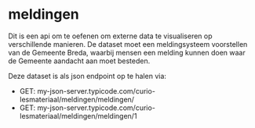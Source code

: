 # meldingen

Dit is een api om te oefenen om externe data te visualiseren op verschillende manieren.
De dataset moet een meldingsysteem voorstellen van de Gemeente Breda, waarbij mensen een melding kunnen doen waar de Gemeente aandacht aan moet besteden. 

Deze dataset is als json endpoint op te halen via:

* GET:  my-json-server.typicode.com/curio-lesmateriaal/meldingen/meldingen/      
* GET:  my-json-server.typicode.com/curio-lesmateriaal/meldingen/meldingen/1     

